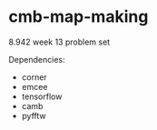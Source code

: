 # cmb-map-making
8.942 week 13 problem set

Dependencies:
- corner
- emcee
- tensorflow
- camb
- pyfftw